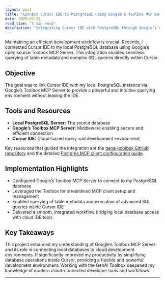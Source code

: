 ```yaml
---
layout: post  
title: "Connect Cursor IDE to PostgreSQL using Google's Toolbox MCP Server"  
date: 2025-09-25
read_time: "3 min read"  
description: "Integrating Cursor IDE with PostgreSQL through Google’s open source Toolbox MCP Server"  
---
```


Maintaining an efficient development workflow is crucial. Recently, I connected Cursor IDE to my local PostgreSQL database using Google’s open source Toolbox MCP Server. This integration enables seamless querying of table metadata and complex SQL queries directly within Cursor.

## Objective

The goal was to link Cursor IDE with my local PostgreSQL instance via Google’s Toolbox MCP Server to provide a powerful and intuitive querying environment without leaving the IDE.

## Tools and Resources

- **Local PostgreSQL Server:** The source database  
- **Google’s Toolbox MCP Server:** Middleware enabling secure and efficient connection  
- **Cursor IDE:** Cloud-based query and development environment  

Key resources that guided the integration are the [genai-toolbox GitHub repository](https://github.com/googleapis/genai-toolbox) and the detailed [Postgres MCP client configuration guide](https://googleapis.github.io/genai-toolbox/how-to/connect-ide/postgres_mcp/#configure-your-mcp-client).

## Implementation Highlights

- Configured Google’s Toolbox MCP Server to connect to my PostgreSQL database  
- Leveraged the Toolbox for streamlined MCP client setup and management  
- Enabled querying of table metadata and execution of advanced SQL queries inside Cursor IDE  
- Delivered a smooth, integrated workflow bridging local database access with cloud IDE tools  

## Key Takeaways

This project enhanced my understanding of Google’s Toolbox MCP Server and its role in connecting local databases to cloud development environments. It significantly improved my productivity by simplifying database operations inside Cursor, providing a flexible and powerful development environment. Working with the GenAI Toolbox deepened my knowledge of modern cloud-connected developer tools and workflows.

---
